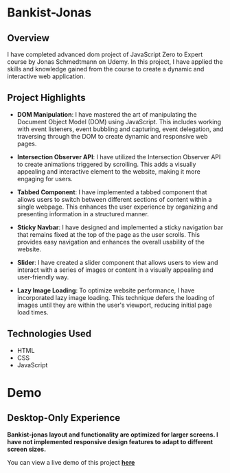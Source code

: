 # Bankist-Jonas
## Overview

I have completed advanced dom project of JavaScript Zero to Expert course by Jonas Schmedtmann on Udemy. In this project, I have applied the skills and knowledge gained from the course to create a dynamic and interactive web application.

## Project Highlights

- **DOM Manipulation**: I have mastered the art of manipulating the Document Object Model (DOM) using JavaScript. This includes working with event listeners, event bubbling and capturing, event delegation, and traversing through the DOM to create dynamic and responsive web pages.

- **Intersection Observer API**: I have utilized the Intersection Observer API to create animations triggered by scrolling. This adds a visually appealing and interactive element to the website, making it more engaging for users.

- **Tabbed Component**: I have implemented a tabbed component that allows users to switch between different sections of content within a single webpage. This enhances the user experience by organizing and presenting information in a structured manner.

- **Sticky Navbar**: I have designed and implemented a sticky navigation bar that remains fixed at the top of the page as the user scrolls. This provides easy navigation and enhances the overall usability of the website.

- **Slider**: I have created a slider component that allows users to view and interact with a series of images or content in a visually appealing and user-friendly way.

- **Lazy Image Loading**: To optimize website performance, I have incorporated lazy image loading. This technique defers the loading of images until they are within the user's viewport, reducing initial page load times.

## Technologies Used

- HTML
- CSS
- JavaScript


# Demo
## Desktop-Only Experience
**Bankist-jonas layout and functionality are optimized for larger screens. I have not implemented responsive design features to adapt to different screen sizes.**

You can view a live demo of this project **[here](https://bankist-app-jonas.netlify.app/)**



